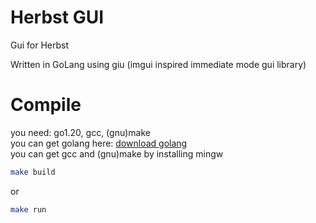# Herbst GUI
Gui for Herbst
<br>

Written in GoLang using giu (imgui inspired immediate mode gui library)<br>


# Compile
you need: go1.20, gcc, (gnu)make<br>
you can get golang here: [download golang](https://go.dev/dl/)<br>
you can get gcc and (gnu)make by installing mingw


``` sh
make build
```
or 
``` sh
make run
```
